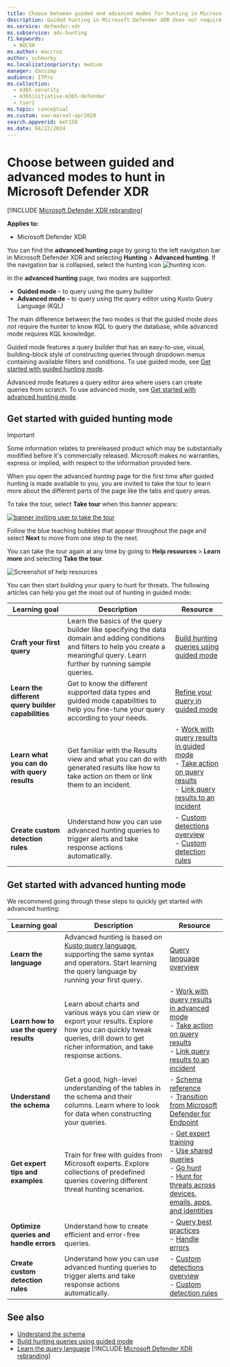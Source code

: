 ```yaml
---
title: Choose between guided and advanced modes for hunting in Microsoft Defender XDR
description: Guided hunting in Microsoft Defender XDR does not require KQL knowledge while advanced hunting allows you to write a query from scratch.
ms.service: defender-xdr
ms.subservice: adv-hunting
f1.keywords:
  - NOCSH
ms.author: maccruz
author: schmurky
ms.localizationpriority: medium
manager: dansimp
audience: ITPro
ms.collection:
  - m365-security
  - m365initiative-m365-defender
  - tier2
ms.topic: conceptual
ms.custom: seo-marvel-apr2020
search.appverid: met150
ms.date: 04/22/2024
---
```


# Choose between guided and advanced modes to hunt in Microsoft Defender XDR

[!INCLUDE [Microsoft Defender XDR rebranding](../includes/microsoft-defender.md)]

**Applies to:**
- Microsoft Defender XDR

You can find the **advanced hunting** page by going to the left navigation bar in Microsoft Defender XDR and selecting **Hunting** > **Advanced hunting**. If the navigation bar is collapsed, select the hunting icon ![hunting icon](/defender/media/guided-hunting/hunting-icon.png).

In the **advanced hunting** page, two modes are supported:

- **Guided mode** – to query using the query builder
- **Advanced mode** – to query using the query editor using Kusto Query Language (KQL)

The main difference between the two modes is that the guided mode *does not* require the hunter to know KQL to query the database, while advanced mode requires KQL knowledge.

Guided mode features a query builder that has an easy-to-use, visual, building-block style of constructing queries through dropdown menus containing available filters and conditions. To use guided mode, see [Get started with guided hunting mode](advanced-hunting-modes.md#get-started-with-guided-hunting-mode).

Advanced mode features a query editor area where users can create queries from scratch. To use advanced mode, see [Get started with advanced hunting mode](advanced-hunting-modes.md#get-started-with-advanced-hunting-mode).

## Get started with guided hunting mode

> [!IMPORTANT]
> Some information relates to prereleased product which may be substantially modified before it's commercially released. Microsoft makes no warranties, express or implied, with respect to the information provided here.

When you open the advanced hunting page for the first time after guided hunting is made available to you, you are invited to take the tour to learn more about the different parts of the page like the tabs and query areas.

To take the tour, select **Take tour** when this banner appears:

[![banner inviting user to take the tour](/defender/media/guided-hunting/1-guided-hunting-banner-tb.png)](/defender/media/guided-hunting/1-guided-hunting-banner.png#lightbox)

Follow the blue teaching bubbles that appear throughout the page and select **Next** to move from one step to the next.

You can take the tour again at any time by going to **Help resources** > **Learn more** and selecting **Take the tour**.

![Screenshot of help resources](/defender/media/guided-hunting/help-resources.png)

You can then start building your query to hunt for threats. The following articles can help you get the most out of hunting in guided mode:

| Learning goal | Description | Resource |
|--|--|--|
| **Craft your first query** | Learn the basics of the query builder like specifying the data domain and adding conditions and filters to help you create a meaningful query. Learn further by running sample queries. | [Build hunting queries using guided mode](advanced-hunting-query-builder.md) |
| **Learn the different query builder capabilities** |  Get to know the different supported data types and guided mode capabilities to help you fine-tune your query according to your needs. | [Refine your query in guided mode](advanced-hunting-query-builder-details.md) |
| **Learn what you can do with query results** | Get familiar with the Results view and what you can do with generated results like how to take action on them or link them to an incident. | - [Work with query results in guided mode](advanced-hunting-query-builder-results.md)<br /> - [Take action on query results](advanced-hunting-take-action.md) <br /> - [Link query results to an incident](advanced-hunting-link-to-incident.md) |
| **Create custom detection rules** | Understand how you can use advanced hunting queries to trigger alerts and take response actions automatically. | - [Custom detections overview](custom-detections-overview.md) <br />- [Custom detection rules](custom-detection-rules.md) |

## Get started with advanced hunting mode

We recommend going through these steps to quickly get started with advanced hunting:

| Learning goal | Description | Resource |
|--|--|--|
| **Learn the language** | Advanced hunting is based on [Kusto query language](/azure/kusto/query/), supporting the same syntax and operators. Start learning the query language by running your first query. | [Query language overview](advanced-hunting-query-language.md) |
| **Learn how to use the query results** | Learn about charts and various ways you can view or export your results. Explore how you can quickly tweak queries, drill down to get richer information, and take response actions. | - [Work with query results in advanced mode](advanced-hunting-query-results.md)<br /> - [Take action on query results](advanced-hunting-take-action.md) <br /> - [Link query results to an incident](advanced-hunting-link-to-incident.md)  |
| **Understand the schema** | Get a good, high-level understanding of the tables in the schema and their columns. Learn where to look for data when constructing your queries. | - [Schema reference](advanced-hunting-schema-tables.md) <br />- [Transition from Microsoft Defender for Endpoint](advanced-hunting-migrate-from-mde.md) |
| **Get expert tips and examples** | Train for free with guides from Microsoft experts. Explore collections of predefined queries covering different threat hunting scenarios. | - [Get expert training](advanced-hunting-expert-training.md) <br />- [Use shared queries](advanced-hunting-shared-queries.md) <br />- [Go hunt](advanced-hunting-go-hunt.md) <br />- [Hunt for threats across devices, emails, apps, and identities](advanced-hunting-query-emails-devices.md) |
| **Optimize queries and handle errors** | Understand how to create efficient and error-free queries. | - [Query best practices](advanced-hunting-best-practices.md)<br />- [Handle errors](advanced-hunting-errors.md) |
| **Create custom detection rules** | Understand how you can use advanced hunting queries to trigger alerts and take response actions automatically. | - [Custom detections overview](custom-detections-overview.md) <br />- [Custom detection rules](custom-detection-rules.md)|

## See also

- [Understand the schema](advanced-hunting-schema-tables.md)
- [Build hunting queries using guided mode](advanced-hunting-query-builder.md)
- [Learn the query language](advanced-hunting-query-language.md)
[!INCLUDE [Microsoft Defender XDR rebranding](../includes/defender-m3d-techcommunity.md)]
